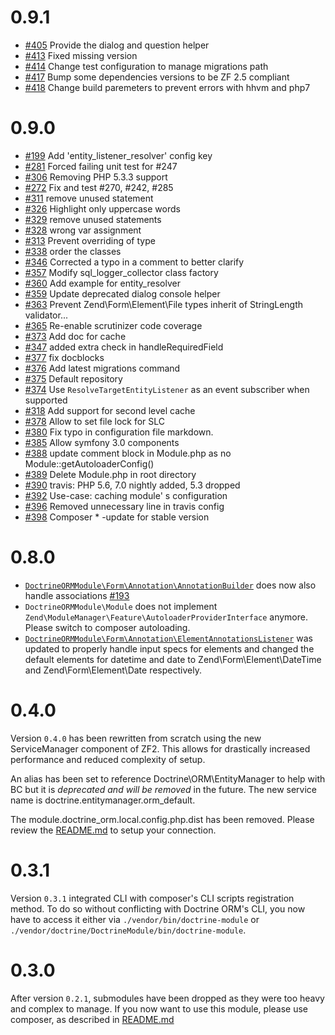 # 0.9.1
 * [#405](https://github.com/doctrine/DoctrineORMModule/pull/405) Provide the dialog and question helper 
 * [#413](https://github.com/doctrine/DoctrineORMModule/pull/413) Fixed missing version
 * [#414](https://github.com/doctrine/DoctrineORMModule/pull/414) Change test configuration to manage migrations path
 * [#417](https://github.com/doctrine/DoctrineORMModule/pull/417) Bump some dependencies versions to be ZF 2.5 compliant
 * [#418](https://github.com/doctrine/DoctrineORMModule/pull/418) Change build paremeters to prevent errors with hhvm and php7

# 0.9.0
 * [#199](https://github.com/doctrine/DoctrineORMModule/pull/199) Add 'entity_listener_resolver' config key
 * [#281](https://github.com/doctrine/DoctrineORMModule/pull/281) Forced failing unit test for #247
 * [#306](https://github.com/doctrine/DoctrineORMModule/pull/306) Removing PHP 5.3.3 support
 * [#272](https://github.com/doctrine/DoctrineORMModule/pull/272) Fix and test #270, #242, #285
 * [#311](https://github.com/doctrine/DoctrineORMModule/pull/311) remove unused statement
 * [#326](https://github.com/doctrine/DoctrineORMModule/pull/326) Highlight only uppercase words
 * [#329](https://github.com/doctrine/DoctrineORMModule/pull/329) remove unused statements
 * [#328](https://github.com/doctrine/DoctrineORMModule/pull/328) wrong var assignment
 * [#313](https://github.com/doctrine/DoctrineORMModule/pull/313) Prevent overriding of type
 * [#338](https://github.com/doctrine/DoctrineORMModule/pull/338) order the classes
 * [#346](https://github.com/doctrine/DoctrineORMModule/pull/346) Corrected a typo in a comment to better clarify
 * [#357](https://github.com/doctrine/DoctrineORMModule/pull/357) Modify sql_logger_collector class factory
 * [#360](https://github.com/doctrine/DoctrineORMModule/pull/360) Add example for entity_resolver
 * [#359](https://github.com/doctrine/DoctrineORMModule/pull/359) Update deprecated dialog console helper
 * [#363](https://github.com/doctrine/DoctrineORMModule/pull/363) Prevent Zend\Form\Element\File types inherit of StringLength validator...
 * [#365](https://github.com/doctrine/DoctrineORMModule/pull/365) Re-enable scrutinizer code coverage
 * [#373](https://github.com/doctrine/DoctrineORMModule/pull/373) Add doc for cache
 * [#347](https://github.com/doctrine/DoctrineORMModule/pull/347) added extra check in handleRequiredField
 * [#377](https://github.com/doctrine/DoctrineORMModule/pull/377) fix docblocks
 * [#376](https://github.com/doctrine/DoctrineORMModule/pull/376) Add latest migrations command
 * [#375](https://github.com/doctrine/DoctrineORMModule/pull/375) Default repository
 * [#374](https://github.com/doctrine/DoctrineORMModule/pull/374) Use `ResolveTargetEntityListener` as an event subscriber when supported
 * [#318](https://github.com/doctrine/DoctrineORMModule/pull/318) Add support for second level cache
 * [#378](https://github.com/doctrine/DoctrineORMModule/pull/378) Allow to set file lock for SLC
 * [#380](https://github.com/doctrine/DoctrineORMModule/pull/380) Fix typo in configuration file markdown.
 * [#385](https://github.com/doctrine/DoctrineORMModule/pull/385) Allow symfony 3.0 components
 * [#388](https://github.com/doctrine/DoctrineORMModule/pull/388) update comment block in Module.php as no Module::getAutoloaderConfig()
 * [#389](https://github.com/doctrine/DoctrineORMModule/pull/389) Delete Module.php in root directory
 * [#390](https://github.com/doctrine/DoctrineORMModule/pull/390) travis: PHP 5.6, 7.0 nightly added, 5.3 dropped
 * [#392](https://github.com/doctrine/DoctrineORMModule/pull/392) Use-case: caching module' s configuration
 * [#396](https://github.com/doctrine/DoctrineORMModule/pull/396) Removed unnecessary line in travis config
 * [#398](https://github.com/doctrine/DoctrineORMModule/pull/398) Composer * -update for stable version

# 0.8.0

 * [`DoctrineORMModule\Form\Annotation\AnnotationBuilder`](https://github.com/doctrine/DoctrineORMModule/blob/master/src/DoctrineORMModule/Form/Annotation/AnnotationBuilder.php)
   does now also handle associations [#193](https://github.com/doctrine/DoctrineORMModule/pull/193)
 * `DoctrineORMModule\Module` does not implement `Zend\ModuleManager\Feature\AutoloaderProviderInterface` anymore.
   Please switch to composer autoloading.
 * [`DoctrineORMModule\Form\Annotation\ElementAnnotationsListener`](https://github.com/doctrine/DoctrineORMModule/blob/master/src/DoctrineORMModule/Form/Annotation/ElementAnnotationsListener.php)
   was updated to properly handle input specs for elements and changed the default elements for datetime and date to
   Zend\Form\Element\DateTime and Zend\Form\Element\Date respectively.

# 0.4.0
Version `0.4.0` has been rewritten from scratch using the new ServiceManager component of ZF2. This allows for
drastically increased performance and reduced complexity of setup.

An alias has been set to reference Doctrine\ORM\EntityManager to help with BC but it is *deprecated and will be removed*
in the future. The new service name is doctrine.entitymanager.orm_default.

The module.doctrine_orm.local.config.php.dist has been removed. Please review the
[README.md](http://www.github.com/doctrine/DoctrineORMModule/tree/master/README.md) to setup your connection.

# 0.3.1
Version `0.3.1` integrated CLI with composer's CLI scripts registration method. To do so without conflicting with
Doctrine ORM's CLI, you now have to access it either via `./vendor/bin/doctrine-module` or
`./vendor/doctrine/DoctrineModule/bin/doctrine-module`.

# 0.3.0
After version `0.2.1`, submodules have been dropped as they were too heavy and complex to manage. If you now want to use
this module, please use composer, as described in
[README.md](http://www.github.com/doctrine/DoctrineORMModule/tree/master/README.md)
